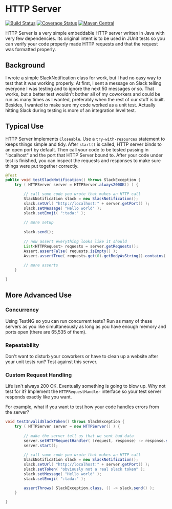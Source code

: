 # HTTP Server

[![Build Status](https://travis-ci.org/bmauter/http-server.svg?branch=master)](https://travis-ci.org/bmauter/http-server)
[![Coverage Status](https://coveralls.io/repos/github/bmauter/http-server/badge.svg?branch=master)](https://coveralls.io/github/bmauter/http-server?branch=master)
[![Maven Central](http://img.shields.io/maven-central/v/com.mauter/http-server.svg)](https://github.com/bmauter/http-server/releases/latest)

HTTP Server is a very simple embeddable HTTP server written in Java with very few dependencies.  Its original intent is to be used in JUnit tests so you can verify your code properly made HTTP requests and that the request was formatted properly.

## Background

I wrote a simple SlackNotification class for work, but I had no easy way to test that it was working properly.  At first, I sent a message on Slack telling everyone I was testing and to ignore the next 50 messages or so.  That works, but a better test wouldn't bother all of my coworkers and could be run as many times as I wanted, preferably when the rest of our stuff is built.  Besides, I wanted to make sure my code worked as a unit test.  Actually hitting Slack during testing is more of an integration level test.

## Typical Use

HTTP Server implements `Closeable`. Use a `try-with-resources` statement to keeps things simple and tidy.  After `start()` is called, HTTP server binds to an open port by default.  Then call your code to be tested passing in "localhost" and the port that HTTP Server bound to.  After your code under test is finished, you can inspect the requests and responses to make sure things were put together correctly.

```java
@Test
public void testSlackNotification() throws SlackException {
	try ( HTTPServer server = HTTPServer.always200OK() ) {

		// call some code you wrote that makes an HTTP call
		SlackNotification slack = new SlackNotification();
		slack.setUrl( "http://localhost:" + server.getPort() );
		slack.setMessage( "Hello world" );
		slack.setEmoji( ":tada:" );
		
		// more setup
		
		slack.send();
		
		// now assert everything looks like it should
		List<HTTPRequest> requests = server.getRequests();
		Assert.assertFalse( requests.isEmpty() );
		Assert.assertTrue( requests.get(0).getBodyAsString().contains( "Hello world" ) );
		
		// more asserts
	}

}
```
## More Advanced Use

### Concurrency

Using TestNG so you can run concurrent tests?  Run as many of these servers as you like simultaneously as long as you have enough memory and ports open (there are 65,535 of them).

### Repeatability

Don't want to disturb your coworkers or have to clean up a website after your unit tests run?  Test against this server.

### Custom Request Handling

Life isn't always 200 OK.  Eventually something is going to blow up.  Why not test for it?  Implement the `HTTPRequestHandler` interface so your test server responds exactly like you want.

For example, what if you want to test how your code handles errors from the server?

```java
void testInvalidSlackToken() throws SlackException {
	try ( HTTPServer server = new HTTPServer() ) {
	
		// make the server tell us that we sent bad data
		server.setHTTPRequestHandler( (request, response) -> response.setStatus( 400 ) );
		server.start();
	
		// call some code you wrote that makes an HTTP call
		SlackNotification slack = new SlackNotification();
		slack.setUrl( "http://localhost:" + server.getPort() );
		slack.setToken( "obviously not a real slack token" );
		slack.setMessage( "Hello world" );
		slack.setEmoji( ":tada:" );

		assertThrows( SlackException.class, () -> slack.send() );
	}

}
```
